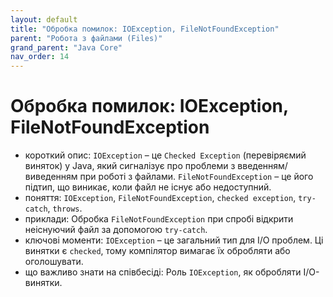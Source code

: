 ```yaml
---
layout: default
title: "Обробка помилок: IOException, FileNotFoundException"
parent: "Робота з файлами (Files)"
grand_parent: "Java Core"
nav_order: 14
---
```


# Обробка помилок: IOException, FileNotFoundException

*   короткий опис: `IOException` – це `Checked Exception` (перевіряємий виняток) у Java, який сигналізує про проблеми з введенням/виведенням при роботі з файлами. `FileNotFoundException` – це його підтип, що виникає, коли файл не існує або недоступний.
*   поняття: `IOException`, `FileNotFoundException`, `checked exception`, `try-catch`, `throws`.
*   приклади: Обробка `FileNotFoundException` при спробі відкрити неіснуючий файл за допомогою `try-catch`.
*   ключові моменти: `IOException` – це загальний тип для I/O проблем. Ці винятки є `checked`, тому компілятор вимагає їх обробляти або оголошувати.
*   що важливо знати на співбесіді: Роль `IOException`, як обробляти I/O-винятки.
